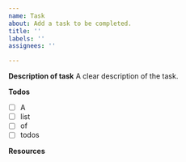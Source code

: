 ```yaml
---
name: Task
about: Add a task to be completed.
title: ''
labels: ''
assignees: ''

---
```


**Description of task**
A clear description of the task.

**Todos**
- [ ] A
- [ ] list
- [ ] of
- [ ] todos

**Resources**

